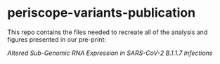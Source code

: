 # periscope-variants-publication

This repo contains the files needed to recreate all of the analysis and figures presented in our pre-print:

_Altered Sub-Genomic RNA Expression in SARS-CoV-2 B.1.1.7 Infections_
